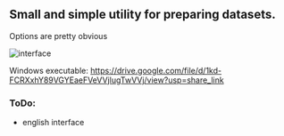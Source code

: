 ## Small and simple utility for preparing datasets.

Options are pretty obvious

![interface](https://i.ibb.co/ryqQw62/2023-04-13-013752.jpg)

Windows executable: https://drive.google.com/file/d/1kd-FCRXxhY89VGYEaeFVeVVjlugTwVVj/view?usp=share_link

### ToDo:
- english interface
